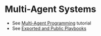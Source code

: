 # Multi-Agent Systems

- See [Multi-Agent Programming](../multi-agent-systems/index.md) tutorial
- See [Exported and Public Playbooks](exported-and-public-playbooks.md)
